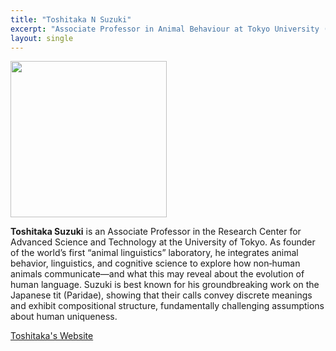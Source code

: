```yaml
---
title: "Toshitaka N Suzuki"
excerpt: "Associate Professor in Animal Behaviour at Tokyo University (he/him) - **Tinbergen Lecture** <br/><img src='/2025/images/Toshitaka_Suzuki.jpg' width='150'>"
layout: single
---
```



<img src="/2025/images/Toshitaka_Suzuki.jpg" width="250"/>


**Toshitaka Suzuki** is an Associate Professor in the Research Center for Advanced Science and Technology at the University of Tokyo. As founder of the world’s first “animal linguistics” laboratory, he integrates animal behavior, linguistics, and cognitive science to explore how non‑human animals communicate—and what this may reveal about the evolution of human language. Suzuki is best known for his groundbreaking work on the Japanese tit (Paridae), showing that their calls convey discrete meanings and exhibit compositional structure, fundamentally challenging assumptions about human uniqueness. 

[Toshitaka's Website](https://www.toshitakasuzuki.com/)
